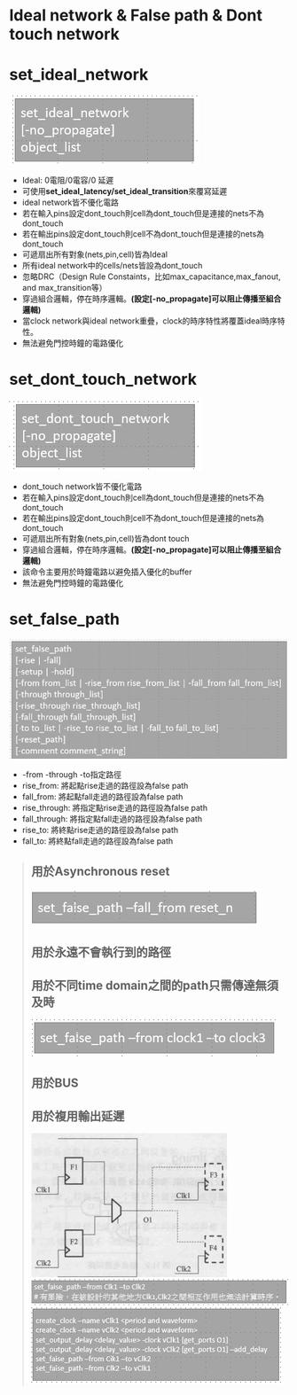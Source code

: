 Ideal network & False path & Dont touch network
===============================================
# set_ideal_network
![Image](https://github.com/vita70579/VLSI/raw/main/Image/im29.png)<br>
- Ideal: 0電阻/0電容/0 延遲
- 可使用**set_ideal_latency/set_ideal_transition**來覆寫延遲
- ideal network皆不優化電路
- 若在輸入pins設定dont_touch則cell為dont_touch但是連接的nets不為dont_touch
- 若在輸出pins設定dont_touch則cell不為dont_touch但是連接的nets為dont_touch
- 可遞扇出所有對象(nets,pin,cell)皆為Ideal
- 所有ideal network中的cells/nets皆設為dont_touch
- 忽略DRC（Design Rule Constaints，比如max_capacitance,max_fanout, and max_transition等）
- 穿過組合邏輯，停在時序邏輯。**(設定\[-no_propagate]可以阻止傳播至組合邏輯)**
- 當clock network與ideal network重疊，clock的時序特性將覆蓋ideal時序特性。
- 無法避免門控時鐘的電路優化


# set_dont_touch_network
![Image](https://github.com/vita70579/VLSI/raw/main/Image/im30.png)<br>
- dont_touch network皆不優化電路
- 若在輸入pins設定dont_touch則cell為dont_touch但是連接的nets不為dont_touch
- 若在輸出pins設定dont_touch則cell不為dont_touch但是連接的nets為dont_touch
- 可遞扇出所有對象(nets,pin,cell)皆為dont touch
- 穿過組合邏輯，停在時序邏輯。**(設定\[-no_propagate]可以阻止傳播至組合邏輯)**
- 該命令主要用於時鐘電路以避免插入優化的buffer
- 無法避免門控時鐘的電路優化

# set_false_path
![Image](https://github.com/vita70579/VLSI/raw/main/Image/im31.png)<br>
- -from -through -to指定路徑
- rise_from: 將起點rise走過的路徑設為false path
- fall_from: 將起點fall走過的路徑設為false path
- rise_through: 將指定點rise走過的路徑設為false path
- fall_through: 將指定點fall走過的路徑設為false path
- rise_to: 將終點rise走過的路徑設為false path
- fall_to: 將終點fall走過的路徑設為false path
>## 用於Asynchronous reset
>![Image](https://github.com/vita70579/VLSI/raw/main/Image/im32.png)<br>
>## 用於永遠不會執行到的路徑
>## 用於不同time domain之間的path只需傳達無須及時
>![Image](https://github.com/vita70579/VLSI/raw/main/Image/im33.png)<br>
>## 用於BUS
>## 用於複用輸出延遲
>![Image](https://github.com/vita70579/VLSI/raw/main/Image/im37.png)<br>
>![Image](https://github.com/vita70579/VLSI/raw/main/Image/im39.png)<br>
>![Image](https://github.com/vita70579/VLSI/raw/main/Image/im38.png)<br>
